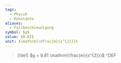 ```yaml
---
tags:
  - Physik
  - Konstante
aliases:
  - Fallbeschleunigung
symbol: $g$
value: $9.81$
unit: $\mathrm{\dfrac{m}{s^{2}}}$
---
```


> [!def] $g = 9.81 \mathrm{\frac{m}{s^{2}}}$ ^DEF